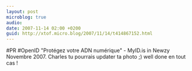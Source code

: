 ```yaml
---
layout: post
microblog: true
audio: 
date: 2007-11-14 02:00 +0200
guid: http://xtof.micro.blog/2007/11/14/t414867152.html
---
```

#PR #OpenID "Protégez votre ADN numérique" - MyID.is in Newzy Novembre 2007. Charles tu pourrais updater ta photo ;) well done en tout cas !
